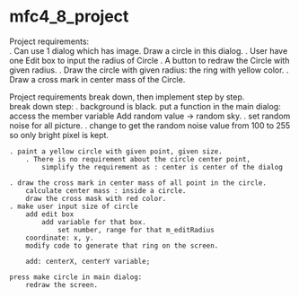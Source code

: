 # mfc4_8_project
Project requirements:  
	. Can use 1 dialog which has image.
		Draw a circle in this dialog. 
	. User have one Edit box to input the radius of Circle 
	. A button to redraw the Circle with given radius. 
	. Draw the circle with given radius: the ring with yellow color. 
	. Draw a cross mark in center mass of the Circle. 

Project requirements break down, then implement step by step.  
	break down step: 
	. background is black. 
		put a function in the main dialog: access the member variable 
		Add random value -> random sky. 
		. set random noise for all picture. 
		. change to get the random noise value from 100 to 255 
			so only bright pixel is kept. 
		 
	. paint a yellow circle with given point, given size. 
		. There is no requirement about the circle center point, 
			simplify the requirement as : center is center of the dialog 
		
	. draw the cross mark in center mass of all point in the circle.
		calculate center mass : inside a circle. 
		draw the cross mask with red color. 
	. make user input size of circle
		add edit box 
			add variable for that box. 
				set number, range for that m_editRadius
		coordinate: x, y. 
		modify code to generate that ring on the screen. 
		
		add: centerX, centerY variable;  
	
	press make circle in main dialog: 
		redraw the screen. 
